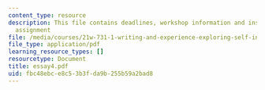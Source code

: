 ```yaml
---
content_type: resource
description: This file contains deadlines, workshop information and instructions for
  assignment
file: /media/courses/21w-731-1-writing-and-experience-exploring-self-in-society-spring-2004/fbc48ebce8c53b3fda9b255b59a2bad8_essay4.pdf
file_type: application/pdf
learning_resource_types: []
resourcetype: Document
title: essay4.pdf
uid: fbc48ebc-e8c5-3b3f-da9b-255b59a2bad8
---
```

